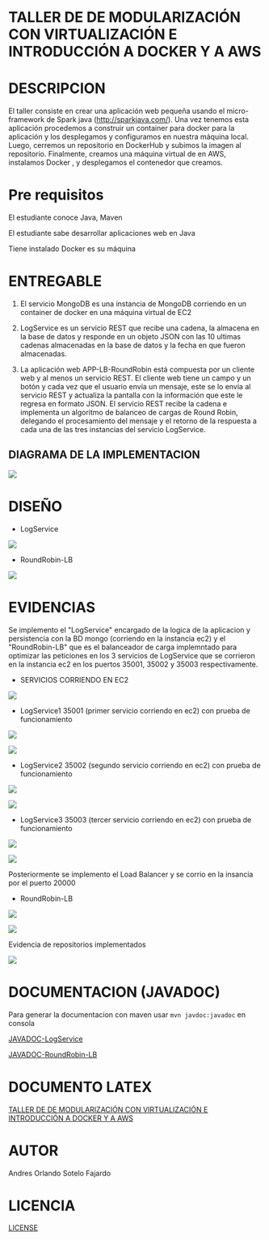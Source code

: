 # TALLER DE DE MODULARIZACIÓN CON VIRTUALIZACIÓN E INTRODUCCIÓN A DOCKER Y A AWS

# DESCRIPCION
El taller consiste en crear una aplicación web pequeña usando el micro-framework de Spark java (http://sparkjava.com/). Una vez tenemos esta aplicación procedemos a construir un container para docker para la aplicación y los desplegamos y configuramos en nuestra máquina local. Luego, cerremos un repositorio en DockerHub y subimos la imagen al repositorio. Finalmente, creamos una máquina virtual de en AWS, instalamos Docker , y desplegamos el contenedor que creamos.

# Pre requisitos

El estudiante conoce Java, Maven

El estudiante sabe desarrollar aplicaciones web en Java

Tiene instalado Docker es su máquina

# ENTREGABLE

1. El servicio MongoDB es una instancia de MongoDB corriendo en un container de docker en una máquina virtual de EC2

2. LogService es un servicio REST que recibe una cadena, la almacena en la base de datos y responde en un objeto JSON con las 10 ultimas cadenas almacenadas en la base de datos y la fecha en que fueron almacenadas.

3. La aplicación web APP-LB-RoundRobin está compuesta por un cliente web y al menos un servicio REST. El cliente web tiene un campo y un botón y cada vez que el usuario envía un mensaje, este se lo envía al servicio REST y actualiza la pantalla con la información que este le regresa en formato JSON. El servicio REST recibe la cadena e implementa un algoritmo de balanceo de cargas de Round Robin, delegando el procesamiento del mensaje y el retorno de la respuesta a cada una de las tres instancias del servicio LogService.

## DIAGRAMA DE LA IMPLEMENTACION

![](https://github.com/aosfandres/AREP-Lab5/blob/master/images/0.PNG)

# DISEÑO

- LogService

![](https://github.com/aosfandres/AREP-Lab5/blob/master/images/diagrama1.PNG)

- RoundRobin-LB

![](https://github.com/aosfandres/AREP-Lab5/blob/master/images/diagrama2.PNG)

# EVIDENCIAS

Se implemento el "LogService" encargado de la logica de la aplicacion y persistencia con la BD mongo (corriendo en la instancia ec2) y el "RoundRobin-LB" que es el balanceador de carga implemntado para optimizar las peticiones en los 3 servicios de LogService que se corrieron en la instancia ec2 en los puertos 35001, 35002 y 35003 respectivamente.

- SERVICIOS CORRIENDO EN EC2

![](https://github.com/aosfandres/AREP-Lab5/blob/master/images/10.PNG)

- LogService1 35001 (primer servicio corriendo en ec2) con prueba de funcionamiento

![](https://github.com/aosfandres/AREP-Lab5/blob/master/images/1.PNG)

![](https://github.com/aosfandres/AREP-Lab5/blob/master/images/2.PNG)

- LogService2 35002 (segundo servicio corriendo en ec2) con prueba de funcionamiento

![](https://github.com/aosfandres/AREP-Lab5/blob/master/images/3.PNG)

![](https://github.com/aosfandres/AREP-Lab5/blob/master/images/4.PNG)

- LogService3 35003 (tercer servicio corriendo en ec2) con prueba de funcionamiento

![](https://github.com/aosfandres/AREP-Lab5/blob/master/images/5.PNG)

![](https://github.com/aosfandres/AREP-Lab5/blob/master/images/6.PNG)

Posteriormente se implemento el Load Balancer y se corrio en la insancia por el puerto 20000

-  RoundRobin-LB

![](https://github.com/aosfandres/AREP-Lab5/blob/master/images/7.PNG)

![](https://github.com/aosfandres/AREP-Lab5/blob/master/images/8.PNG)

Evidencia de repositorios implementados

![](https://github.com/aosfandres/AREP-Lab5/blob/master/images/9.PNG)


# DOCUMENTACION (JAVADOC)

Para generar la documentacion con maven usar ```mvn javdoc:javadoc``` en consola

[JAVADOC-LogService](https://github.com/aosfandres/AREP-Lab5/blob/master/LogService/javadoc/index.html)

[JAVADOC-RoundRobin-LB](https://github.com/aosfandres/AREP-Lab5/blob/master/RoundRobin-LB/javadoc/index.html)

# DOCUMENTO LATEX
[TALLER DE DE MODULARIZACIÓN CON VIRTUALIZACIÓN E INTRODUCCIÓN A DOCKER Y A AWS](https://github.com/aosfandres/AREP-Lab5/blob/master/LatexDocument.pdf)

# AUTOR
Andres Orlando Sotelo Fajardo 

# LICENCIA

[LICENSE](https://github.com/aosfandres/AREP-Lab5/blob/master/LICENSE)